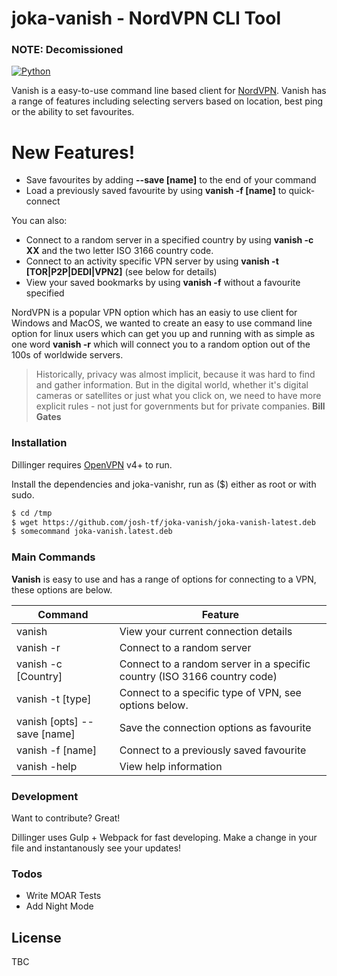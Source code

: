 # joka-vanish - NordVPN CLI Tool

### NOTE: Decomissioned

[![Python](http://i.imgur.com/Vjttl4P.png?1)](https://www.python.org/)

Vanish is a easy-to-use command line based client for [NordVPN](https://nordvpn.com/). Vanish has a range of features including selecting servers based on location, best ping or the ability to set favourites.


# New Features!

  - Save favourites by adding **--save [name]** to the end of your command
  - Load a previously saved favourite by using **vanish -f [name]** to quick-connect


You can also:
  - Connect to a random server in a specified country by using **vanish -c XX** and the two letter ISO 3166 country code.
  - Connect to an activity specific VPN server by using **vanish -t [TOR|P2P|DEDI|VPN2]** (see below for details)
  - View your saved bookmarks by using **vanish -f** without a favourite specified

NordVPN is a popular VPN option which has an easiy to use client for Windows and MacOS, we wanted to create an easy to use command line option for linux users which can get you up and running with as simple as one word **vanish -r** which will connect you to a random option out of the 100s of worldwide servers.

> Historically, privacy was almost implicit, because it was hard to find and gather information.
> But in the digital world, whether it's digital cameras or satellites or just what you click on,
> we need to have more explicit rules - not just for governments but for private companies.
> **Bill Gates**


### Installation

Dillinger requires [OpenVPN](https://openvpn.com/) v4+ to run.

Install the dependencies and joka-vanishr, run as ($) either as root or with sudo.

```sh
$ cd /tmp
$ wget https://github.com/josh-tf/joka-vanish/joka-vanish-latest.deb
$ somecommand joka-vanish.latest.deb
```


### Main Commands

**Vanish** is easy to use and has a range of options for connecting to a VPN, these options are below.

| Command | Feature |
| ------ | ------ |
| vanish | View your current connection details |
| vanish -r | Connect to a random server|
| vanish -c [Country] | Connect to a random server in a specific country (ISO 3166 country code) |
| vanish -t [type] | Connect to a specific type of VPN, see options below. |
| vanish [opts] --save [name] | Save the connection options as favourite |
| vanish -f [name] | Connect to a previously saved favourite |
| vanish -help | View help information |

### Development

Want to contribute? Great!

Dillinger uses Gulp + Webpack for fast developing.
Make a change in your file and instantanously see your updates!


### Todos

 - Write MOAR Tests
 - Add Night Mode

License
----

TBC

